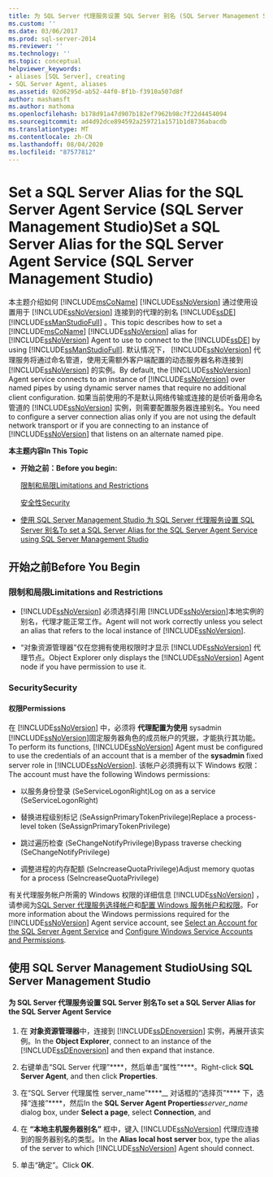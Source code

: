 ```yaml
---
title: 为 SQL Server 代理服务设置 SQL Server 别名 (SQL Server Management Studio) |Microsoft Docs
ms.custom: ''
ms.date: 03/06/2017
ms.prod: sql-server-2014
ms.reviewer: ''
ms.technology: ''
ms.topic: conceptual
helpviewer_keywords:
- aliases [SQL Server], creating
- SQL Server Agent, aliases
ms.assetid: 02d6295d-ab52-44f0-8f1b-f3910a507d8f
author: mashamsft
ms.author: mathoma
ms.openlocfilehash: b178d91a47d907b182ef7962b98c7f22d4454094
ms.sourcegitcommit: ad4d92dce894592a259721a1571b1d8736abacdb
ms.translationtype: MT
ms.contentlocale: zh-CN
ms.lasthandoff: 08/04/2020
ms.locfileid: "87577812"
---
```

# <a name="set-a-sql-server-alias-for-the-sql-server-agent-service-sql-server-management-studio"></a><span data-ttu-id="84386-102">Set a SQL Server Alias for the SQL Server Agent Service (SQL Server Management Studio)</span><span class="sxs-lookup"><span data-stu-id="84386-102">Set a SQL Server Alias for the SQL Server Agent Service (SQL Server Management Studio)</span></span>
  <span data-ttu-id="84386-103">本主题介绍如何 [!INCLUDE[msCoName](../includes/msconame-md.md)] [!INCLUDE[ssNoVersion](../includes/ssnoversion-md.md)] 通过使用设置用于 [!INCLUDE[ssNoVersion](../includes/ssnoversion-md.md)] 连接到的代理的别名 [!INCLUDE[ssDE](../includes/ssde-md.md)] [!INCLUDE[ssManStudioFull](../includes/ssmanstudiofull-md.md)] 。</span><span class="sxs-lookup"><span data-stu-id="84386-103">This topic describes how to set a [!INCLUDE[msCoName](../includes/msconame-md.md)] [!INCLUDE[ssNoVersion](../includes/ssnoversion-md.md)] alias for [!INCLUDE[ssNoVersion](../includes/ssnoversion-md.md)] Agent to use to connect to the [!INCLUDE[ssDE](../includes/ssde-md.md)] by using [!INCLUDE[ssManStudioFull](../includes/ssmanstudiofull-md.md)].</span></span> <span data-ttu-id="84386-104">默认情况下， [!INCLUDE[ssNoVersion](../includes/ssnoversion-md.md)] 代理服务将通过命名管道，使用无需额外客户端配置的动态服务器名称连接到 [!INCLUDE[ssNoVersion](../includes/ssnoversion-md.md)] 的实例。</span><span class="sxs-lookup"><span data-stu-id="84386-104">By default, the [!INCLUDE[ssNoVersion](../includes/ssnoversion-md.md)] Agent service connects to an instance of [!INCLUDE[ssNoVersion](../includes/ssnoversion-md.md)] over named pipes by using dynamic server names that require no additional client configuration.</span></span> <span data-ttu-id="84386-105">如果当前使用的不是默认网络传输或连接的是侦听备用命名管道的 [!INCLUDE[ssNoVersion](../includes/ssnoversion-md.md)] 实例，则需要配置服务器连接别名。</span><span class="sxs-lookup"><span data-stu-id="84386-105">You need to configure a server connection alias only if you are not using the default network transport or if you are connecting to an instance of [!INCLUDE[ssNoVersion](../includes/ssnoversion-md.md)] that listens on an alternate named pipe.</span></span>  
  
 <span data-ttu-id="84386-106">**本主题内容**</span><span class="sxs-lookup"><span data-stu-id="84386-106">**In This Topic**</span></span>  
  
-   <span data-ttu-id="84386-107">**开始之前：**</span><span class="sxs-lookup"><span data-stu-id="84386-107">**Before you begin:**</span></span>  
  
     [<span data-ttu-id="84386-108">限制和局限</span><span class="sxs-lookup"><span data-stu-id="84386-108">Limitations and Restrictions</span></span>](#Restrictions)  
  
     [<span data-ttu-id="84386-109">安全性</span><span class="sxs-lookup"><span data-stu-id="84386-109">Security</span></span>](#Security)  
  
-   [<span data-ttu-id="84386-110">使用 SQL Server Management Studio 为 SQL Server 代理服务设置 SQL Server 别名</span><span class="sxs-lookup"><span data-stu-id="84386-110">To set a SQL Server Alias for the SQL Server Agent Service using SQL Server Management Studio</span></span>](#SSMSProcedure)  
  
##  <a name="before-you-begin"></a><a name="BeforeYouBegin"></a> <span data-ttu-id="84386-111">开始之前</span><span class="sxs-lookup"><span data-stu-id="84386-111">Before You Begin</span></span>  
  
###  <a name="limitations-and-restrictions"></a><a name="Restrictions"></a> <span data-ttu-id="84386-112">限制和局限</span><span class="sxs-lookup"><span data-stu-id="84386-112">Limitations and Restrictions</span></span>  
  
-   [!INCLUDE[ssNoVersion](../includes/ssnoversion-md.md)] <span data-ttu-id="84386-113">必须选择引用 [!INCLUDE[ssNoVersion](../includes/ssnoversion-md.md)]本地实例的别名，代理才能正常工作。</span><span class="sxs-lookup"><span data-stu-id="84386-113">Agent will not work correctly unless you select an alias that refers to the local instance of [!INCLUDE[ssNoVersion](../includes/ssnoversion-md.md)].</span></span>  
  
-   <span data-ttu-id="84386-114">“对象资源管理器”仅在您拥有使用权限时才显示 [!INCLUDE[ssNoVersion](../includes/ssnoversion-md.md)] 代理节点。</span><span class="sxs-lookup"><span data-stu-id="84386-114">Object Explorer only displays the [!INCLUDE[ssNoVersion](../includes/ssnoversion-md.md)] Agent node if you have permission to use it.</span></span>  
  
###  <a name="security"></a><a name="Security"></a> <span data-ttu-id="84386-115">Security</span><span class="sxs-lookup"><span data-stu-id="84386-115">Security</span></span>  
  
####  <a name="permissions"></a><a name="Permissions"></a> <span data-ttu-id="84386-116">权限</span><span class="sxs-lookup"><span data-stu-id="84386-116">Permissions</span></span>  
 <span data-ttu-id="84386-117">在 [!INCLUDE[ssNoVersion](../includes/ssnoversion-md.md)] 中，必须将 **代理配置为使用** sysadmin [!INCLUDE[ssNoVersion](../includes/ssnoversion-md.md)]固定服务器角色的成员帐户的凭据，才能执行其功能。</span><span class="sxs-lookup"><span data-stu-id="84386-117">To perform its functions, [!INCLUDE[ssNoVersion](../includes/ssnoversion-md.md)] Agent must be configured to use the credentials of an account that is a member of the **sysadmin** fixed server role in [!INCLUDE[ssNoVersion](../includes/ssnoversion-md.md)].</span></span> <span data-ttu-id="84386-118">该帐户必须拥有以下 Windows 权限：</span><span class="sxs-lookup"><span data-stu-id="84386-118">The account must have the following Windows permissions:</span></span>  
  
-   <span data-ttu-id="84386-119">以服务身份登录 (SeServiceLogonRight)</span><span class="sxs-lookup"><span data-stu-id="84386-119">Log on as a service (SeServiceLogonRight)</span></span>  
  
-   <span data-ttu-id="84386-120">替换进程级别标记 (SeAssignPrimaryTokenPrivilege)</span><span class="sxs-lookup"><span data-stu-id="84386-120">Replace a process-level token (SeAssignPrimaryTokenPrivilege)</span></span>  
  
-   <span data-ttu-id="84386-121">跳过遍历检查 (SeChangeNotifyPrivilege)</span><span class="sxs-lookup"><span data-stu-id="84386-121">Bypass traverse checking (SeChangeNotifyPrivilege)</span></span>  
  
-   <span data-ttu-id="84386-122">调整进程的内存配额 (SeIncreaseQuotaPrivilege)</span><span class="sxs-lookup"><span data-stu-id="84386-122">Adjust memory quotas for a process (SeIncreaseQuotaPrivilege)</span></span>  
  
 <span data-ttu-id="84386-123">有关代理服务帐户所需的 Windows 权限的详细信息 [!INCLUDE[ssNoVersion](../includes/ssnoversion-md.md)] ，请参阅为[SQL Server 代理服务选择帐户](../ssms/agent/select-an-account-for-the-sql-server-agent-service.md)和[配置 Windows 服务帐户和权限](configure-windows/configure-windows-service-accounts-and-permissions.md)。</span><span class="sxs-lookup"><span data-stu-id="84386-123">For more information about the Windows permissions required for the [!INCLUDE[ssNoVersion](../includes/ssnoversion-md.md)] Agent service account, see [Select an Account for the SQL Server Agent Service](../ssms/agent/select-an-account-for-the-sql-server-agent-service.md) and [Configure Windows Service Accounts and Permissions](configure-windows/configure-windows-service-accounts-and-permissions.md).</span></span>  
  
##  <a name="using-sql-server-management-studio"></a><a name="SSMSProcedure"></a> <span data-ttu-id="84386-124">使用 SQL Server Management Studio</span><span class="sxs-lookup"><span data-stu-id="84386-124">Using SQL Server Management Studio</span></span>  
  
#### <a name="to-set-a-sql-server-alias-for-the-sql-server-agent-service"></a><span data-ttu-id="84386-125">为 SQL Server 代理服务设置 SQL Server 别名</span><span class="sxs-lookup"><span data-stu-id="84386-125">To set a SQL Server Alias for the SQL Server Agent Service</span></span>  
  
1.  <span data-ttu-id="84386-126">在 **对象资源管理器**中，连接到 [!INCLUDE[ssDEnoversion](../includes/ssdenoversion-md.md)] 实例，再展开该实例。</span><span class="sxs-lookup"><span data-stu-id="84386-126">In the **Object Explorer**, connect to an instance of the [!INCLUDE[ssDEnoversion](../includes/ssdenoversion-md.md)] and then expand that instance.</span></span>  
  
2.  <span data-ttu-id="84386-127">右键单击“SQL Server 代理”\*\*\*\*，然后单击“属性”\*\*\*\*。</span><span class="sxs-lookup"><span data-stu-id="84386-127">Right-click **SQL Server Agent**, and then click **Properties**.</span></span>  
  
3.  <span data-ttu-id="84386-128">在“SQL Server 代理属性 server_name”\*\*\*\*__ 对话框的“选择页”\*\*\*\* 下，选择“连接”\*\*\*\*，然后</span><span class="sxs-lookup"><span data-stu-id="84386-128">In the **SQL Server Agent Properties**_server_name_ dialog box, under **Select a page**, select **Connection**, and</span></span>  
  
4.  <span data-ttu-id="84386-129">在 **“本地主机服务器别名”** 框中，键入 [!INCLUDE[ssNoVersion](../includes/ssnoversion-md.md)] 代理应连接到的服务器别名的类型。</span><span class="sxs-lookup"><span data-stu-id="84386-129">In the **Alias local host server** box, type the alias of the server to which [!INCLUDE[ssNoVersion](../includes/ssnoversion-md.md)] Agent should connect.</span></span>  
  
5.  <span data-ttu-id="84386-130">单击“确定”。</span><span class="sxs-lookup"><span data-stu-id="84386-130">Click **OK**.</span></span>  
  
  
